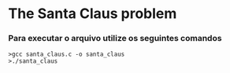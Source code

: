 # The Santa Claus problem

### Para executar o arquivo utilize os seguintes comandos
	>gcc santa_claus.c -o santa_claus
	>./santa_claus

